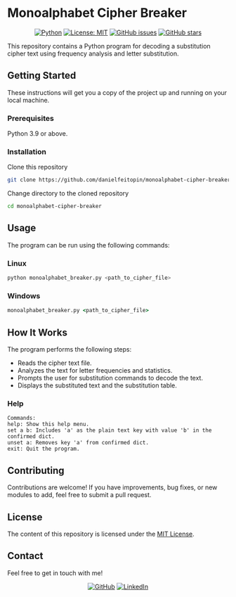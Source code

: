 # Monoalphabet Cipher Breaker

<div align="center">

[![Python](https://img.shields.io/badge/Python-black?logo=python&logoColor=white&labelColor=grey&color=%233776AB)](<https://www.python.org/> "Python")
[![License: MIT](<https://img.shields.io/github/license/danielfeitopin/monoalphabet-cipher-breaker>)](LICENSE "License")
[![GitHub issues](https://img.shields.io/github/issues/danielfeitopin/monoalphabet-cipher-breaker)](<https://github.com/danielfeitopin/monoalphabet-cipher-breaker> "Issues")
[![GitHub stars](https://img.shields.io/github/stars/danielfeitopin/monoalphabet-cipher-breaker)](<https://github.com/danielfeitopin/monoalphabet-cipher-breaker/stargazers> "Stars")

</div>

This repository contains a Python program for decoding a substitution cipher text using frequency analysis and letter substitution.

## Getting Started

These instructions will get you a copy of the project up and running on your local machine.

### Prerequisites

Python 3.9 or above.

### Installation

Clone this repository

```bash
git clone https://github.com/danielfeitopin/monoalphabet-cipher-breaker.git
```

Change directory to the cloned repository

```bash
cd monoalphabet-cipher-breaker
```

## Usage

The program can be run using the following commands:

### Linux

```bash
python monoalphabet_breaker.py <path_to_cipher_file>
```

### Windows

```cmd
monoalphabet_breaker.py <path_to_cipher_file>
```

## How It Works

The program performs the following steps:

- Reads the cipher text file.
- Analyzes the text for letter frequencies and statistics.
- Prompts the user for substitution commands to decode the text.
- Displays the substituted text and the substitution table.

### Help

```
Commands:
help: Show this help menu.
set a b: Includes 'a' as the plain text key with value 'b' in the confirmed dict.
unset a: Removes key 'a' from confirmed dict.
exit: Quit the program.
```

## Contributing

Contributions are welcome! If you have improvements, bug fixes, or new modules to add, feel free to submit a pull request.

## License

The content of this repository is licensed under the [MIT License](LICENSE).

## Contact

Feel free to get in touch with me!

<div align="center">

[![GitHub](https://img.shields.io/badge/GitHub-%23181717?style=for-the-badge&logo=github&logoColor=%23181717&color=white)](<https://github.com/danielfeitopin>)
[![LinkedIn](https://img.shields.io/badge/LinkedIn-white?style=for-the-badge&logo=linkedin&logoColor=white&color=%230A66C2)](<https://www.linkedin.com/in/danielfeitopin/>)

</div>
